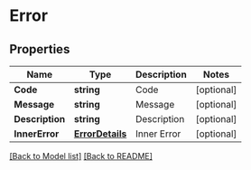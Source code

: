 # Error
## Properties
Name | Type | Description | Notes
------------ | ------------- | ------------- | -------------
**Code** | **string** | Code              | [optional] 
**Message** | **string** | Message              | [optional] 
**Description** | **string** | Description              | [optional] 
**InnerError** | [**ErrorDetails**](ErrorDetails.md) | Inner Error              | [optional] 


[[Back to Model list]](Models.md) [[Back to README]](README.md)

